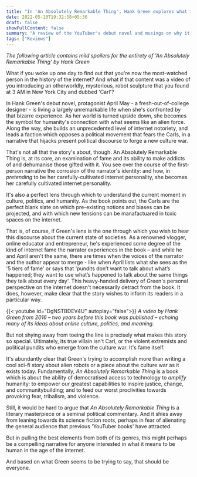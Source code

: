 ```yaml
---
title: "In 'An Absolutely Remarkable Thing', Hank Green explores what it means to be human in the internet age"
date: 2022-05-10T19:32:58+05:30
draft: false
showFullContent: false
summary: "A review of the YouTuber's debut novel and musings on why it's a must-read for anyone interested in the implications of technology on humanity."
tags: ["Reviews"]
---
```


_The following article contains mild spoilers for the entirety of 'An Absolutely Remarkable Thing' by Hank Green_

What if you woke up one day to find out that you're now the most-watched person in the history of the internet? And what if that content was a video of you introducing an otherworldly, mysterious, robot sculpture that you found at 3 AM in New York City and dubbed 'Carl'?

In Hank Green's debut novel, protagonist April May - a fresh-out-of-college designer - is living a largely unremarkable life when she's confronted by that bizarre experience. As her world is turned upside down, she becomes the symbol for humanity's connection with what seems like an alien force. Along the way, she builds an unprecedented level of internet notoriety, and leads a faction which opposes a political movement that fears the Carls, in a narrative that hijacks present political discourse to forge a new culture war.

That's not all that the story's about, though. An Absolutely Remarkable Thing is, at its core, an examination of fame and its ability to make addicts of and dehumanise those gifted with it. You see over the course of the first-person narrative the corrosion of the narrator's identity: and how, in _pretending_ to be her carefully-cultivated internet personality, she becomes her carefully cultivated internet personality.

It's also a perfect lens through which to understand the current moment in culture, politics, and humanity. As the book points out, the Carls are the perfect blank slate on which pre-existing notions and biases can be projected, and with which new tensions can be manafactuared in toxic spaces on the internet.

That is, of course, if Green's lens is the one through which you wish to hear this discourse about the current state of societies. As a renowned vlogger, online educator and entrepreneur, he's experienced some degree of the kind of internet fame the narrator experiences in the book – and while he and April aren't the same, there are times when the voices of the narrator and the author appear to merge - like when April lists what she sees as the '5 tiers of fame' or says that 'pundits don’t want to talk about what’s happened; they want to use what’s happened to talk about the same things they talk about every day'. This heavy-handed delivery of Green's personal perspective on the internet doesn't necessarily detract from the book. It does, however, make clear that the story wishes to inform its readers in a particular way.

{{< youtube id="DgNSTBDEV4U" autoplay="false">}}
_A video by Hank Green from 2016 – two years before this book was published – echoing many of its ideas about online culture, politics, and meaning._

But not shying away from toeing the line is precisely what makes this story so special. Ultimately, its true villain isn't Carl, or the violent extremists and political pundits who emerge from the culture war. It's fame itself.

It's abundantly clear that Green's trying to accomplish more than writing a cool sci-fi story about alien robots or a piece about the culture war as it exists today. Fundamentally, _An Absolutely Remarkable Thing_ is a book which is about the ability of democratised access to technology to _amplify_ humanity: to empower our greatest capabilities to inspire justice, change, and communitybuilding; and to feed our worst proclivities towards provoking fear, tribalism, and violence.

Still, it would be hard to argue that _An Absolutely Remarkable Thing_ is a literary masterpiece or a seminal political commentary. And it shies away from leaning towards its science fiction roots, perhaps in fear of alienating the general audience that previous 'YouTuber books' have attracted.

But in pulling the best elements from both of its genres, this might perhaps be a compelling narrative for anyone interested in what it means to be human in the age of the internet. 

And based on what Green seems to be trying to say, that should be everyone.
